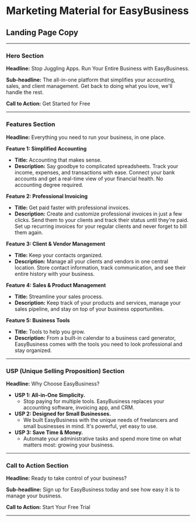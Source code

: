 # Marketing Material for EasyBusiness

## Landing Page Copy

---

### Hero Section

**Headline:** Stop Juggling Apps. Run Your Entire Business with EasyBusiness.

**Sub-headline:** The all-in-one platform that simplifies your accounting, sales, and client management. Get back to doing what you love, we'll handle the rest.

**Call to Action:** Get Started for Free

---

### Features Section

**Headline:** Everything you need to run your business, in one place.

**Feature 1: Simplified Accounting**
* **Title:** Accounting that makes sense.
* **Description:** Say goodbye to complicated spreadsheets. Track your income, expenses, and transactions with ease. Connect your bank accounts and get a real-time view of your financial health. No accounting degree required.

**Feature 2: Professional Invoicing**
* **Title:** Get paid faster with professional invoices.
* **Description:** Create and customize professional invoices in just a few clicks. Send them to your clients and track their status until they're paid. Set up recurring invoices for your regular clients and never forget to bill them again.

**Feature 3: Client & Vendor Management**
* **Title:** Keep your contacts organized.
* **Description:** Manage all your clients and vendors in one central location. Store contact information, track communication, and see their entire history with your business.

**Feature 4: Sales & Product Management**
* **Title:** Streamline your sales process.
* **Description:** Keep track of your products and services, manage your sales pipeline, and stay on top of your business opportunities.

**Feature 5: Business Tools**
* **Title:** Tools to help you grow.
* **Description:** From a built-in calendar to a business card generator, EasyBusiness comes with the tools you need to look professional and stay organized.

---

### USP (Unique Selling Proposition) Section

**Headline:** Why Choose EasyBusiness?

*   **USP 1: All-in-One Simplicity.**
    *   Stop paying for multiple tools. EasyBusiness replaces your accounting software, invoicing app, and CRM.
*   **USP 2: Designed for Small Businesses.**
    *   We built EasyBusiness with the unique needs of freelancers and small businesses in mind. It's powerful, yet easy to use.
*   **USP 3: Save Time & Money.**
    *   Automate your administrative tasks and spend more time on what matters most: growing your business.

---

### Call to Action Section

**Headline:** Ready to take control of your business?

**Sub-headline:** Sign up for EasyBusiness today and see how easy it is to manage your business.

**Call to Action:** Start Your Free Trial

--- 